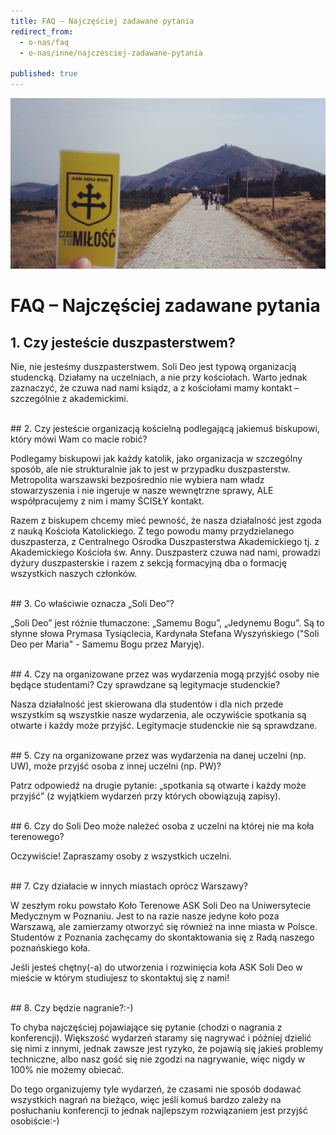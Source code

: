 ```yaml
---
title: FAQ – Najczęściej zadawane pytania
redirect_from: 
  - o-nas/faq
  - o-nas/inne/najczesciej-zadawane-pytania

published: true
---
```



![SoliDeo Najczęściej zadawane pytania](/assets/o-nas/faq/solideo-gory.jpg)
# FAQ – Najczęściej zadawane pytania



## 1. Czy jesteście duszpasterstwem?

Nie, nie jesteśmy duszpasterstwem. Soli Deo jest typową organizacją studencką. Działamy na uczelniach, a nie przy kościołach. Warto jednak zaznaczyć, że czuwa nad nami ksiądz, a z kościołami mamy kontakt – szczególnie z akademickimi.

 

<br />
## 2. Czy jesteście organizacją kościelną podlegającą jakiemuś biskupowi, który mówi Wam co macie robić?

Podlegamy biskupowi jak każdy katolik, jako organizacja w szczególny sposób, ale nie strukturalnie jak to jest w przypadku duszpasterstw. Metropolita warszawski bezpośrednio nie wybiera nam władz stowarzyszenia i nie ingeruje w nasze wewnętrzne sprawy, ALE współpracujemy z nim i mamy ŚCISŁY kontakt.

Razem z biskupem chcemy mieć pewność, że nasza działalność jest zgoda z nauką Kościoła Katolickiego. Z tego powodu mamy przydzielanego duszpasterza, z Centralnego Ośrodka Duszpasterstwa Akademickiego tj. z Akademickiego Kościoła św. Anny. Duszpasterz czuwa nad nami, prowadzi dyżury duszpasterskie i razem z sekcją formacyjną dba o formację wszystkich naszych członków.

 

 


<br />
## 3. Co właściwie oznacza „Soli Deo”?

„Soli Deo” jest różnie tłumaczone: „Samemu Bogu”, „Jedynemu Bogu”. Są to słynne słowa Prymasa Tysiąclecia, Kardynała Stefana Wyszyńskiego ("Soli Deo per Maria" - Samemu Bogu przez Maryję).

 

 


<br />
## 4. Czy na organizowane przez was wydarzenia mogą przyjść osoby nie będące studentami? Czy sprawdzane są legitymacje studenckie?

Nasza działalność jest skierowana dla studentów i dla nich przede wszystkim są wszystkie nasze wydarzenia, ale oczywiście spotkania są otwarte i każdy może przyjść. Legitymacje studenckie nie są sprawdzane.

 

<br />
## 5. Czy na organizowane przez was wydarzenia na danej uczelni (np. UW), może przyjść osoba z innej uczelni (np. PW)?

Patrz odpowiedź na drugie pytanie: „spotkania są otwarte i każdy może przyjść” (z wyjątkiem wydarzeń przy których obowiązują zapisy).

 

 


<br />
## 6. Czy do Soli Deo może należeć osoba z uczelni na której nie ma koła terenowego?

Oczywiście! Zapraszamy osoby z wszystkich uczelni.


 

<br />
## 7. Czy działacie w innych miastach oprócz Warszawy?

W zeszłym roku powstało Koło Terenowe ASK Soli Deo na Uniwersytecie Medycznym w Poznaniu. Jest to na razie nasze jedyne koło poza Warszawą, ale zamierzamy otworzyć się również na inne miasta w Polsce. Studentów z Poznania zachęcamy do skontaktowania się z Radą naszego poznańskiego koła. 

Jeśli jesteś chętny(-a) do utworzenia i rozwinięcia koła ASK Soli Deo w mieście w którym studiujesz to skontaktuj się z nami!

 


<br />
## 8. Czy będzie nagranie?:-)

To chyba najczęściej pojawiające się pytanie (chodzi o nagrania z konferencji). Większość wydarzeń staramy się nagrywać i później dzielić się nimi z innymi, jednak zawsze jest ryzyko, że pojawią się jakieś problemy techniczne, albo nasz gość się nie zgodzi na nagrywanie, więc nigdy w 100% nie możemy obiecać. 

Do tego organizujemy tyle wydarzeń, że czasami nie sposób dodawać wszystkich nagrań na bieżąco, więc jeśli komuś bardzo zależy na posłuchaniu konferencji to jednak najlepszym rozwiązaniem jest przyjść osobiście:-)

<br />